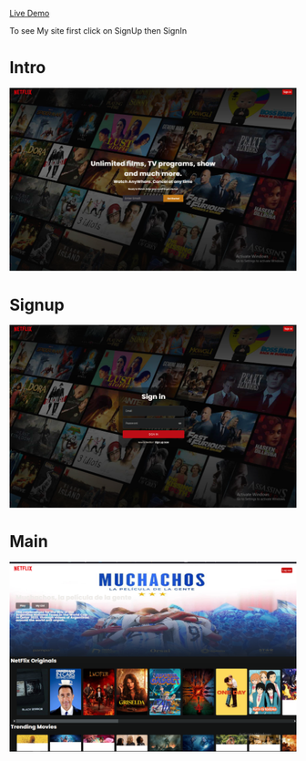 [Live Demo](https://netflix-clone-3e25b.web.app/)

To see My site first click on SignUp then SignIn

# Intro
![alt text](public/netflix1.png)
# Signup
![alt text](public/netflix2.png)
# Main
![alt text](public/Netflix.png)

